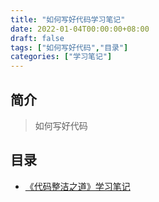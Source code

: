 ```yaml
---
title: "如何写好代码学习笔记"
date: 2022-01-04T00:00:00+08:00
draft: false
tags: ["如何写好代码","目录"]
categories: ["学习笔记"]
---
```


## 简介

> 如何写好代码

## 目录

- [《代码整洁之道》学习笔记](../01)

